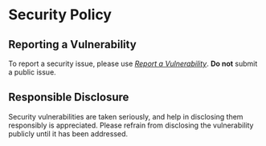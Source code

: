 # Security Policy

## Reporting a Vulnerability

To report a security issue, please use [*Report a Vulnerability*](https://github.com/jhnc-oss/yocto-fetcher/security/advisories/new). **Do not** submit a public issue.

## Responsible Disclosure

Security vulnerabilities are taken seriously, and help in disclosing them responsibly is appreciated. Please refrain from disclosing the vulnerability publicly until it has been addressed.
